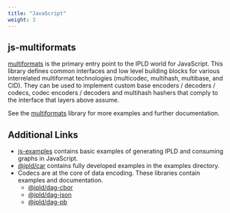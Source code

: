 ```yaml
---
title: "JavaScript"
weight: 3
---
```


## js-multiformats

[multiformats](https://github.com/multiformats/js-multiformats) is the primary entry point to the IPLD world for JavaScript. This library defines common interfaces and low level building blocks for various interrelated multiformat technologies (multicodec, multihash, multibase, and CID). They can be used to implement custom base encoders / decoders / codecs, codec encoders / decoders and multihash hashers that comply to the interface that layers above assume.

See the [multiformats](https://github.com/multiformats/js-multiformats) library for more examples and further documentation.

## Additional Links

- [js-examples](https://github.com/ipld/js-examples) contains basic examples of generating IPLD and consuming graphs in JavaScript.
- [@ipld/car](https://github.com/ipld/js-car) contains fully developed examples in the examples directory.
- Codecs are at the core of data encoding. These libraries contain examples and documentation.
  - [@ipld/dag-cbor](https://github.com/ipld/js-dag-cbor)
  - [@ipld/dag-json](https://github.com/ipld/js-dag-json)
  - [@ipld/dag-pb](https://github.com/ipld/js-dag-pb)
